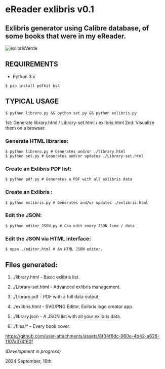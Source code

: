 # eReader exlibris v0.1
## Exlibris generator using Calibre database, of some books that were in my eReader.
![exlibrisVerde](https://github.com/user-attachments/assets/f6e18520-2b2b-4932-bb70-26d0b7cb8540)

## REQUIREMENTS

 - Python 3.x
```
$ pip install pdfkit bs4
```

## TYPICAL USAGE
```
$ python librero.py && python set.py && python exlibris.py
```
1st: Generate library.html / Library-set.html / exlibris.html
2nd: Visualize them on a browser.


### Generate HTML libraries:
```
$ python librero.py # Generates and/or ./library.html
$ python set.py # Generates and/or updates ./Library-set.html
```
### Create an Exlibris PDF list:
```
$ python pdf.py # Generates a PDF with all exlibris data
```
### Create an Exlibris :
```
$ python exlibris.py # Generates and/or updates ./exlibris.html
```
### Edit the JSON:
```
$ python editor_JSON.py # Can edit every JSON line / data
```
### Edit the JSON via HTML interface:
```
$ open ./editor.html # An HTML JSON editor.
```

## Files generated:

1. ./library.html - Basic exlibris list.
2. ./Library-set.html - Advanced exlibris management.
3. ./Library.pdf - PDF with a full data output.

4. ./exlibris.html - SVG/PNG Editor, Exlibris logo creator app.

5. ./library.json - A JSON list with all your exlibris data.
6. ./files/* - Every book cover.


https://github.com/user-attachments/assets/8f34f6dc-960e-4b42-a626-1107a374f60f



_(Development in progress)_


2024 September, 16th.
